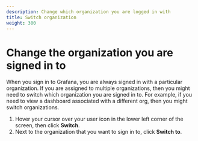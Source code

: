 ```yaml
---
description: Change which organization you are logged in with
title: Switch organization
weight: 300
---
```


#  Change the organization you are signed in to

When you sign in to Grafana, you are always signed in with a particular organization. If you are assigned to multiple organizations, then you might need to switch which organization you are signed in to. For example, if you need to view a dashboard associated with a different org, then you might switch organizations.

1. Hover your cursor over your user icon in the lower left corner of the screen, then click **Switch**.
1. Next to the organization that you want to sign in to, click **Switch to**.